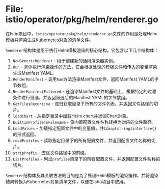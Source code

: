 # File: istio/operator/pkg/helm/renderer.go

在Istio项目中，`istio/operator/pkg/helm/renderer.go`文件的作用是处理Helm模板并渲染生成Kubernetes对象的清单文件。

`Renderer`结构体是用于执行Helm模板渲染的核心结构。它包含以下几个结构体：

1. `NewGenericRenderer` - 用于创建新的通用渲染器实例。
2. `Run` - 具体执行渲染操作的方法，它会根据处理的模板文件和传入的变量渲染生成Manifest YAML。
3. `RenderManifest` - 调用`Run`方法渲染Manifest文件，返回Manifest YAML的字节数组。
4. `RenderManifestFiltered` - 在渲染Manifest文件的基础上，根据特定的过滤条件进行筛选，并返回筛选后的Manifest YAML的字节数组。
5. `GetFilesRecursive` - 递归获取目录下所有的文件列表，并返回文件路径的切片。
6. `loadChart` - 从指定目录中加载Helm chart并返回Chart对象。
7. `builtinProfileToFilename` - 将内置配置文件名称转换为对应的文件路径。
8. `LoadValues` - 加载指定配置文件中的变量值，并以`map[string]interface{}`的形式返回。
9. `readProfiles` - 读取指定目录下的所有配置文件，并返回配置文件名称的切片。
10. `stripPrefix` - 去除文件路径中的前缀。
11. `ListProfiles` - 列出`profiles`目录下的所有配置文件，并返回配置文件名称的切片。

`Renderer`结构体及其关联方法的目的是为了处理Helm模板的渲染操作，并将渲染结果转换为Kubernetes对象清单文件，以便在Istio项目中使用。

